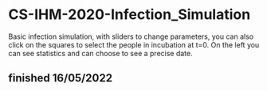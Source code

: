 # CS-IHM-2020-Infection_Simulation
Basic infection simulation, with sliders to change parameters, you can also click on the squares to select the people in incubation at t=0. On the left you can see statistics and can choose to see a precise date.

## finished 16/05/2022
